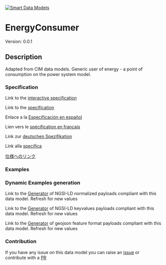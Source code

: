 [![Smart Data Models](https://smartdatamodels.org/wp-content/uploads/2022/01/SmartDataModels_logo.png "Logo")](https://smartdatamodels.org)
# EnergyConsumer
Version: 0.0.1

## Description 

Adapted from CIM data models. Generic user of energy - a  point of consumption on the power system model.
### Specification

Link to the [interactive specification](https://swagger.lab.fiware.org/?url=https://smart-data-models.github.io/dataModel.EnergyCIM/EnergyConsumer/swagger.yaml)

Link to the [specification](https://github.com/smart-data-models/dataModel.EnergyCIM/blob/master/EnergyConsumer/doc/spec.md)

Enlace a la [Especificación en español](https://github.com/smart-data-models/dataModel.EnergyCIM/blob/master/EnergyConsumer/doc/spec_ES.md)

Lien vers le [spécification en français](https://github.com/smart-data-models/dataModel.EnergyCIM/blob/master/EnergyConsumer/doc/spec_FR.md)

Link zur [deutschen Spezifikation](https://github.com/smart-data-models/dataModel.EnergyCIM/blob/master/EnergyConsumer/doc/spec_DE.md)

Link alla [specifica](https://github.com/smart-data-models/dataModel.EnergyCIM/blob/master/EnergyConsumer/doc/spec_IT.md)

[仕様へのリンク](https://github.com/smart-data-models/dataModel.EnergyCIM/blob/master/EnergyConsumer/doc/spec_JA.md)
### Examples
### Dynamic Examples generation

Link to the [Generator](https://smartdatamodels.org/extra/ngsi-ld_generator.php?schemaUrl=https://raw.githubusercontent.com/smart-data-models/dataModel.EnergyCIM/master/EnergyConsumer/schema.json&email=info@smartdatamodels.org) of NGSI-LD normalized payloads compliant with this data model. Refresh for new values

Link to the [Generator](https://smartdatamodels.org/extra/ngsi-ld_generator_keyvalues.php?schemaUrl=https://raw.githubusercontent.com/smart-data-models/dataModel.EnergyCIM/master/EnergyConsumer/schema.json&email=info@smartdatamodels.org) of NGSI-LD keyvalues payloads compliant with this data model. Refresh for new values

Link to the [Generator](https://smartdatamodels.org/extra/geojson_features_generator.php?schemaUrl=https://raw.githubusercontent.com/smart-data-models/dataModel.EnergyCIM/master/EnergyConsumer/schema.json&email=info@smartdatamodels.org) of geojson feature format payloads compliant with this data model. Refresh for new values
### Contribution

 If you have any issue on this data model you can raise an [issue](https://github.com/smart-data-models/dataModel.EnergyCIM/issues)  or contribute with a [PR](https://github.com/smart-data-models/dataModel.EnergyCIM/pulls)